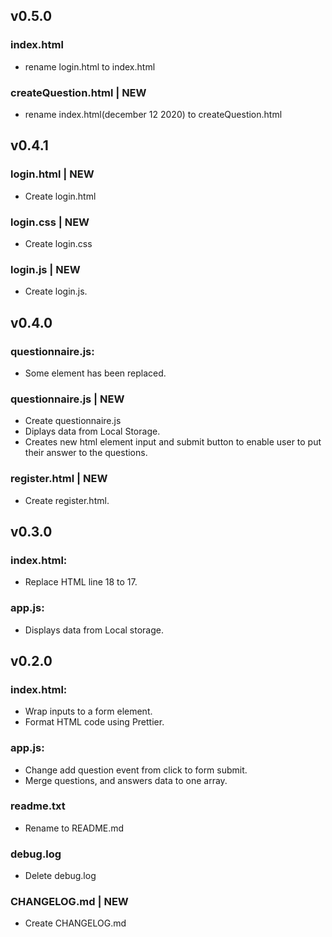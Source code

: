 ## v0.5.0

### index.html 

- rename login.html to index.html

### createQuestion.html | NEW

- rename index.html(december 12 2020) to createQuestion.html


## v0.4.1

### login.html | NEW

- Create login.html

### login.css | NEW

- Create login.css

### login.js | NEW

- Create login.js.



## v0.4.0

### questionnaire.js:

- Some element has been replaced.

### questionnaire.js | NEW

- Create questionnaire.js
- Diplays data from Local Storage.
- Creates new html element input and submit button to enable user to put their answer to the questions.

### register.html | NEW

- Create register.html.



## v0.3.0

### index.html:

- Replace HTML line 18 to 17.

### app.js:

- Displays data from Local storage.


## v0.2.0

### index.html:

- Wrap inputs to a form element.
- Format HTML code using Prettier.

### app.js:

- Change add question event from click to form submit.
- Merge questions, and answers data to one array.

### readme.txt

- Rename to README.md

### debug.log

- Delete debug.log

### CHANGELOG.md | NEW

- Create CHANGELOG.md
